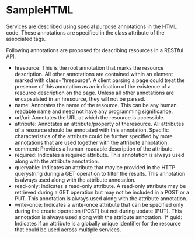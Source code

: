 SampleHTML
==========

Services are described using special purpose annotations in the HTML code. These annotations are specified in the
class attribute of the associated tags. 

Following annotations are proposed for describing resources in a RESTful API.
* hresource: This is the root annotation that marks the resource description. All other annotations are contained within an element marked with class=”hresource”. A client parsing a page could treat the presence of this annotation as an indication of the existence of a resource description on the page. Unless all other annotations are encapsulated in an hresource, they will not be parsed.
* name: Annotates the name of the resource. This can be any human readable name and need not have any programming significance.
* url/uri: Annotates the URL at which the resource is accessible.
* attribute: Annotates an attribute/property of theresource. All attributes of a resource should be annotated with this annotation. Specific characteristics of the attribute could be further specified by more annotations that are used together with the attribute annotation. 
* comment: Provides a human-readable description of the attribute.
* required: Indicates a required attribute. This annotation is always used along with the attribute annotation. 
* queryable: Indicates an attribute that may be provided in the HTTP querystring during a GET operation to filter the results. This annotation is always used along with the attribute annotation. 
* read-only: Indicates a read-only attribute. A read-only attribute may be retrieved during a GET operation but may not be included in a POST or a PUT. This annotation is always used along with the attribute annotation. 
* write-once: Indicates a write-once attribute that can be specified only during the create operation (POST) but not during update (PUT). This annotation is always used along with the attribute annotation. 
1* guid: Indicates if an attribute is a globally unique identifier for the resource that could be used across multiple services.